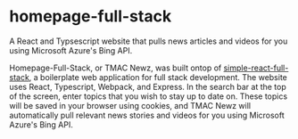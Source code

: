 # homepage-full-stack
A React and Typsescript website that pulls news articles and videos for you using Microsoft Azure's Bing API.

Homepage-Full-Stack, or TMAC Newz, was built ontop of [simple-react-full-stack](https://github.com/crsandeep/simple-react-full-stack), a boilerplate web application for full stack development. The website uses React, Typescript, Webpack, and Express. In the search bar at the top of the screen, enter topics that you wish to stay up to date on. These topics will be saved in your browser using cookies, and TMAC Newz will automatically pull relevant news stories and videos for you using Microsoft Azure's Bing API.
